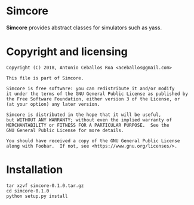# Simcore

**Simcore** provides abstract classes for simulators such as yass.

# Copyright and licensing

    Copyright (C) 2018, Antonio Ceballos Roa <aceballos@gmail.com>

    This file is part of Simcore.

    Simcore is free software: you can redistribute it and/or modify
    it under the terms of the GNU General Public License as published by
    the Free Software Foundation, either version 3 of the License, or
    (at your option) any later version.

    Simcore is distributed in the hope that it will be useful,
    but WITHOUT ANY WARRANTY; without even the implied warranty of
    MERCHANTABILITY or FITNESS FOR A PARTICULAR PURPOSE.  See the
    GNU General Public License for more details.

    You should have received a copy of the GNU General Public License
    along with Foobar.  If not, see <https://www.gnu.org/licenses/>.

# Installation

```
tar xzvf simcore-0.1.0.tar.gz
cd simcore-0.1.0
python setup.py install
```
